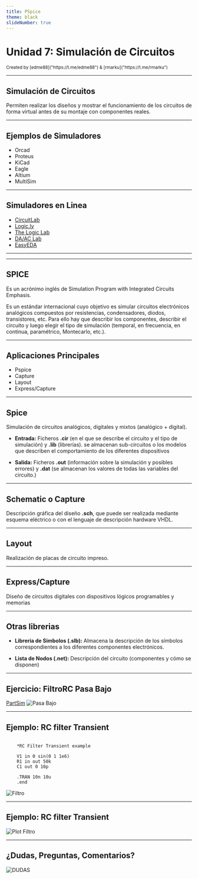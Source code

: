 ```yaml
---
title: PSpice
theme: black
slideNumber: true
---
```


# Unidad 7: Simulación de Circuitos
<small>
Created by <i class="fab fa-telegram"></i>
[edme88]("https://t.me/edme88") & 
<i class="fab fa-telegram"></i>
[rmarku]("https://t.me/rmarku")
</small>

---
## Simulación de Circuitos
Permiten realizar los diseños y mostrar el funcionamiento de los circuitos de forma virtual antes de su montaje con componentes reales.

---
## Ejemplos de Simuladores
* Orcad
* Proteus
* KiCad
* Eagle
* Altium
* MultiSim

---
## Simuladores en Linea
* [CircuitLab](https://www.circuitlab.com/)
* [Logic.ly](http://logic.ly/)
* [The Logic Lab](http://www.neuroproductions.be/logic-lab/)
* [DA/AC Lab](http://dcaclab.com/en/home)
* [EasyEDA](https://easyeda.com/editor)

---
<!--
    http://www.taringa.net/post/linux/15435191/Simuladores-de-circuitos-electricos-y-electronicos.html
    http://www.educacontic.es/blog/simuladores-de-circuitos-electricos-y-electronicos-en-linea
    http://electronica.yoreparo.com/laboratorios_virtuales/programas-de-diseno-electronico-y-simulacion-t316534.html
-->
---
## SPICE
Es un acrónimo inglés de Simulation Program with Integrated Circuits Emphasis.

Es un estándar internacional cuyo objetivo es simular circuitos electrónicos analógicos compuestos por
resistencias, condensadores, diodos, transistores, etc. Para ello hay que describir los componentes,
describir el circuito y luego elegir el tipo de simulación (temporal, en frecuencia, en continua,
paramétrico, Montecarlo, etc.).

---
## Aplicaciones Principales
* Pspice
* Capture
* Layout
* Express/Capture

---
## Spice
Simulación de circuitos analógicos, digitales y mixtos (analógico + digital).

* **Entrada:** Ficheros **.cir** (en el que se describe el circuito y el tipo de simulación) y **.lib** (librerías). se almacenan sub-circuitos o los modelos que describen el comportamiento de los diferentes dispositivos

* **Salida:** Ficheros **.out** (información sobre la simulación y posibles errores) y **.dat** (se almacenan los valores de todas las variables del circuito.)

---
## Schematic o Capture
Descripción gráfica del diseño **.sch**, que puede ser realizada mediante esquema eléctrico o con el lenguaje de descripción hardware VHDL.

---
## Layout
Realización de placas de circuito impreso.

---
## Express/Capture
Diseño de circuitos digitales con dispositivos lógicos programables y memorias

---
## Otras librerias
* **Libreria de Simbolos (.slb):** Almacena la descripción de los símbolos correspondientes a los diferentes componentes electrónicos.

* **Lista de Nodos (.net):** Descripción del circuito (componentes y cómo se disponen)

---
## Ejercicio: FiltroRC Pasa Bajo
[PartSim](http://www.partsim.com/simulator)
![Pasa Bajo](images/pspice/RC_pasaBajo.png)

---
## Ejemplo: RC filter Transient
<pre><code>
    *RC Filter Transient example

    V1 in 0 sin(0 1 1e6)
    R1 in out 50k
    C1 out 0 10p

    .TRAN 10n 10u
    .end
</code></pre>

![Filtro](images/pspice/RC_filter_Transient.png)

---
## Ejemplo: RC filter Transient
![Plot Filtro](images/pspice/plot_filterRC.png)

---
## ¿Dudas, Preguntas, Comentarios?
![DUDAS](images/pregunta.gif)
